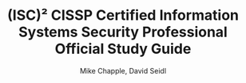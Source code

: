 ---
layout: book-review
title: (ISC)² CISSP Certified Information Systems Security Professional Official Study Guide
author: Mike Chapple, David Seidl
cover: assets/img/book_covers/cissp_official_study_guide.jpg
olid: OL28275185M
isbn: 111978623X
categories: nonfiction cybersecurity certification it-security information-security
tags: certification exam-prep cybersecurity must-read
buy_link: https://www.amazon.com/CISSP-Certified-Information-Security-Professional/dp/111978623X
started: 2024-10-01
finished: 2024-12-15
released: 2021
stars: 5
goodreads_review: 6318564444
status: Finished
---